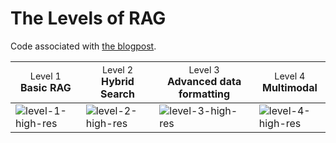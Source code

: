 # The Levels of RAG

Code associated with [the blogpost](https://xebia.com/blog/levels-of-rag/).

| <span style="font-weight: normal;font-size: 90%;">Level 1</span><br>Basic RAG | <span style="font-weight: normal;font-size: 90%;">Level 2</span><br>Hybrid Search | <span style="font-weight: normal;font-size: 90%;">Level 3</span><br>Ad<wbr>van<wbr>ced data formatting | <span style="font-weight: normal;font-size: 90%;">Level 4</span><br>Multi<wbr>modal |
|-|-|-|-|
| ![level-1-high-res](https://github.com/user-attachments/assets/f3b590ef-6335-45f3-84f5-87b259681ac4) | ![level-2-high-res](https://github.com/user-attachments/assets/af12142f-0b38-4f10-8a9a-b67d39ee0cb6) | ![level-3-high-res](https://github.com/user-attachments/assets/8202704f-f7e1-481c-b016-a53dde25e42b) | ![level-4-high-res](https://github.com/user-attachments/assets/12d2e200-f03c-4ec0-aa67-ac9c99dc9f64) |
